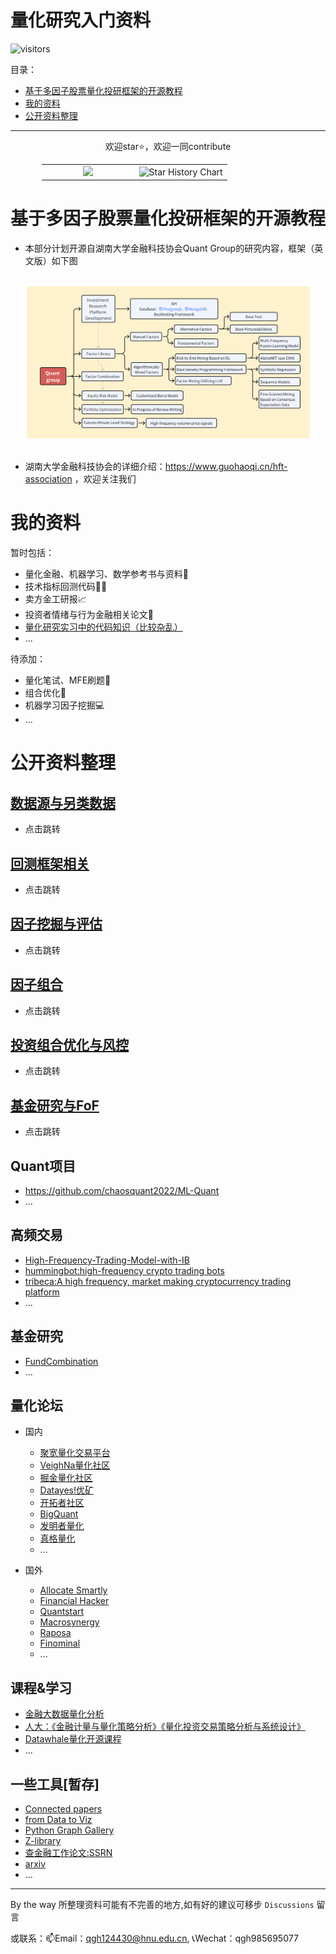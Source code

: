 # 量化研究入门资料


 ![visitors](https://visitor-badge.laobi.icu/badge?page_id=Barca0412.Introduction-to-Quantitative-Finance)

目录：

- [基于多因子股票量化投研框架的开源教程](#基于多因子股票量化投研框架的开源教程)
- [我的资料](#section1)
- [公开资料整理](#section2)

-----

<!--
<div align="center">
  <p>欢迎star，欢迎一同contribute</p>
  <img src="./pic/star-history-2025116.png" alt="图片描述" style="width: 60%;">
  <br> <br>
</div>
-->

<div align="center">
  <p>欢迎star⭐，欢迎一同contribute</p>
</div>

<div align="center" style="margin: 0 10%;">
  <table>
    <tr>
      <td align="center" width="50%">
        <a href='https://clustrmaps.com/site/1c3vp' title='Visit tracker'>
          <img src='https://clustrmaps.com/map_v2.png?cl=68a9f2&w=a&t=tt&d=EA5lZ0x62vTuH0tg8sz-qVIdoH8GwwB_J3Vo24wAVTk&co=ffffff&ct=000000' style="width: 60%; max-width: 300px;"/>
        </a>
      </td>
      <td align="center" width="50%">
        <img src="https://api.star-history.com/svg?repos=Barca0412/Introduction-to-Quantitative-Finance&type=Date" alt="Star History Chart" style="width: 100%; max-width: 300px;"/>
      </td>
    </tr>
  </table>
</div>








<a id="基于多因子股票量化投研框架的开源教程"></a>

# 基于多因子股票量化投研框架的开源教程

- 本部分计划开源自湖南大学金融科技协会Quant Group的研究内容，框架（英文版）如下图

<div align="center">
  <br>
  <img src="./pic/image.png" alt="图片描述" style="width: 90%;">
  <br> <br>
</div>

- 湖南大学金融科技协会的详细介绍：https://www.guohaoqi.cn/hft-association ，欢迎关注我们

<a id="section1"></a>

# 我的资料

暂时包括：

- 量化金融、机器学习、数学参考书与资料📐
- 技术指标回测代码👨‍💻
- 卖方金工研报📈
- 投资者情绪与行为金融相关论文🎲
- [量化研究实习中的代码知识（比较杂乱）](https://github.com/Barca0412/Note-for-Programming)
- ...

待添加：

- 量化笔试、MFE刷题📕
- 组合优化🔢
- 机器学习因子挖掘💻
- ...

<a id="section2"></a>

# 公开资料整理

## [数据源与另类数据](https://github.com/Barca0412/Introduction-to-Quantitative-Finance/blob/main/%E6%95%B0%E6%8D%AE%E6%BA%90%E4%B8%8E%E5%8F%A6%E7%B1%BB%E6%95%B0%E6%8D%AE.md)

- 点击跳转

## [回测框架相关](https://github.com/Barca0412/Introduction-to-Quantitative-Finance/blob/main/%E5%9B%9E%E6%B5%8B.md)

- 点击跳转

## [因子挖掘与评估](https://github.com/Barca0412/Introduction-to-Quantitative-Finance/blob/main/%E5%9B%A0%E5%AD%90%E6%8C%96%E6%8E%98.md)

- 点击跳转

## [因子组合](https://xwfixqlhmsm.feishu.cn/wiki/PkCdw7MpKixStVkyIHwcTVhKngh?from=from_copylink)

- 点击跳转

## [投资组合优化与风控](https://github.com/Barca0412/Introduction-to-Quantitative-Finance/blob/main/%E6%8A%95%E8%B5%84%E7%BB%84%E5%90%88%E4%BC%98%E5%8C%96%E4%B8%8E%E9%A3%8E%E6%8E%A7.md)

- 点击跳转

## [基金研究与FoF]()

- 点击跳转

## Quant项目

- https://github.com/chaosquant2022/ML-Quant
- ...

## 高频交易

- [High-Frequency-Trading-Model-with-IB](https://github.com/jamesmawm/High-Frequency-Trading-Model-with-IB)
- [hummingbot:high-frequency crypto trading bots](https://github.com/hummingbot/hummingbot)
- [tribeca:A high frequency, market making cryptocurrency trading platform](https://github.com/michaelgrosner/tribeca)
- ...

## 基金研究

- [FundCombination](https://github.com/MrDujing/FundCombination)
- ...

## 量化论坛

- 国内

  - [聚宽量化交易平台](https://www.joinquant.com/)
  - [VeighNa量化社区](https://www.vnpy.com/forum/)
  - [掘金量化社区](https://bbs.myquant.cn/)
  - [Datayes!优矿](https://uqer.datayes.com/v3/community/list)
  - [开拓者社区](https://www.tbquant.net/forum)
  - [BigQuant](https://bigquant.com/)
  - [发明者量化](https://www.fmz.com/)
  - [真格量化](https://quant.pobo.net.cn/login#/)
  - ...
- 国外

  - [Allocate Smartly](https://allocatesmartly.com/)
  - [Financial Hacker](https://financial-hacker.com/)
  - [Quantstart](https://www.quantstart.com/)
  - [Macrosynergy](https://research.macrosynergy.com/)
  - [Raposa](https://raposa.trade/blog/)
  - [Finominal](https://finominal.com/?country=US)
  - ...

## 课程&学习

- [金融大数据量化分析](https://github.com/plouto-quants/FBDQA-2019A)
- [人大：《金融计量与量化策略分析》《量化投资交易策略分析与系统设计》](https://github.com/xhlgogo/Quantitative-Investment-Trading-system)
- [Datawhale量化开源课程](https://github.com/datawhalechina/whale-quant)
- ...

## 一些工具[暂存]

- [Connected papers](https://www.connectedpapers.com/)
- [from Data to Viz](https://www.data-to-viz.com/)
- [Python Graph Gallery](https://python-graph-gallery.com/)
- [Z-library](https://z-library.se/?signAll=1&ts=0441&afterGeoRedirection=1)
- [查金融工作论文:SSRN](https://www.ssrn.com/index.cfm/en/)
- [arxiv](https://arxiv.org/)
- ...

<!-- 
入门资料大致分成三个部分,可点进对应的子页面浏览
- [编程与算法👨‍💻](https://github.com/Barca0412/Introduction-to-Quantitative-Finance/blob/main/Programming%20and%20Algorithm.md)
- [数学与统计📐](https://github.com/Barca0412/Introduction-to-Quantitative-Finance/blob/main/Mathematics%20and%20Statistics.md)
- [金融📈](https://github.com/Barca0412/Introduction-to-Quantitative-Finance/blob/main/Finance.md)
-->

---

By the way 所整理资料可能有不完善的地方,如有好的建议可移步 `Discussions` 留言

或联系：📫Email：qgh124430@hnu.edu.cn, 📞Wechat：qgh985695077
